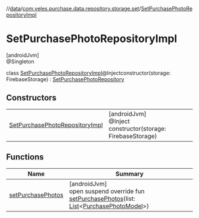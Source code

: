 //[data](../../../index.md)/[com.veles.purchase.data.repository.storage.set](../index.md)/[SetPurchasePhotoRepositoryImpl](index.md)

# SetPurchasePhotoRepositoryImpl

[androidJvm]\
@Singleton

class [SetPurchasePhotoRepositoryImpl](index.md)@Injectconstructor(storage: FirebaseStorage) : [SetPurchasePhotoRepository](../../../../domain/domain/com.veles.purchase.domain.repository.storage/-set-purchase-photo-repository/index.md)

## Constructors

| | |
|---|---|
| [SetPurchasePhotoRepositoryImpl](-set-purchase-photo-repository-impl.md) | [androidJvm]<br>@Inject<br>constructor(storage: FirebaseStorage) |

## Functions

| Name | Summary |
|---|---|
| [setPurchasePhotos](set-purchase-photos.md) | [androidJvm]<br>open suspend override fun [setPurchasePhotos](set-purchase-photos.md)(list: [List](https://kotlinlang.org/api/latest/jvm/stdlib/kotlin.collections/-list/index.html)&lt;[PurchasePhotoModel](../../../../domain/domain/com.veles.purchase.domain.model.purchase/-purchase-photo-model/index.md)&gt;) |
